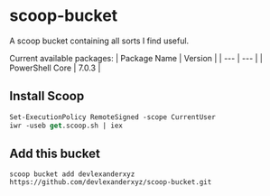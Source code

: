 # scoop-bucket
A scoop bucket containing all sorts I find useful.

Current available packages:
| Package Name | Version |
| --- | --- |
| PowerShell Core | 7.0.3 |

## Install Scoop
```ps
Set-ExecutionPolicy RemoteSigned -scope CurrentUser
iwr -useb get.scoop.sh | iex
```

## Add this bucket
```
scoop bucket add devlexanderxyz https://github.com/devlexanderxyz/scoop-bucket.git
```
